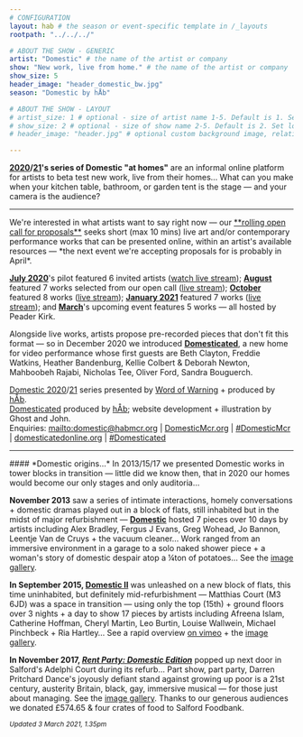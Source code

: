 ```yaml
---
# CONFIGURATION
layout: hab # the season or event-specific template in /_layouts
rootpath: "../../../"

# ABOUT THE SHOW - GENERIC
artist: "Domestic" # the name of the artist or company
show: "New work, live from home." # the name of the artist or company
show_size: 5
header_image: "header_domestic_bw.jpg"   
season: "Domestic by hÅb"

# ABOUT THE SHOW - LAYOUT
# artist_size: 1 # optional - size of artist name 1-5. Default is 1. Set longer names to lower values
# show_size: 2 # optional - size of show name 2-5. Default is 2. Set longer names to lower values
# header_image: "header.jpg" # optional custom background image, relative to current page

---
```

**[2020](/archive/2020-domestic)/[21](/current/2021-domestic)'s series of Domestic "at homes"** are an informal online platform for artists to beta test new work, live from their homes… What can you make when your kitchen table, bathroom, or garden tent is the stage — and your camera is the audience?        
<hr>         
We're interested in what artists want to say right now — our <a href="http://domesticmcr.posthaven.com" target="_blank">**rolling open call for proposals**</a> seeks short (max 10 mins) live art and/or contemporary performance works that can be presented online, within an artist's available resources — *the next event we're accepting proposals for is probably in April*.         
         
**[July 2020](/archive/2020-domestic/july)**'s pilot featured 6 invited artists (<a href="http://youtu.be/IUNv7CARKLU" target="_blank">watch live stream</a>); **[August](/archive/2020-domestic/august)** featured 7 works selected from our open call (<a href="http://youtu.be/AOT29ZTtZAA" target="_blank">live stream</a>); **[October](/archive/2020-domestic/october)** featured 8 works (<a href="http://youtu.be/seg57Z8-mfk" target="_blank">live stream</a>); **[January 2021](/current/2021-domestic/january)** featured 7 works (<a href="http://youtu.be/VsDRVALM2Ao" target="_blank">live stream</a>); and **[March](/current/2021-domestic)**'s upcoming event features 5 works — all hosted by Peader Kirk.        
         
Alongside live works, artists propose pre-recorded pieces that don't fit this format — so in December 2020 we introduced **<a href="http://domesticatedonline.org" target="_blank">Domesticated</a>**, a new home for video performance whose first guests are Beth Clayton, Freddie Watkins, Heather Bandenburg, Kellie Colbert & Deborah Newton, Mahboobeh Rajabi, Nicholas Tee, Oliver Ford, Sandra Bouguerch.        
         
[Domestic 2020](/archive/2020-domestic)/[21](/current/2021-domestic) series presented by [Word of Warning](/) + produced by [hÅb](/hab).         
<a href="http://domesticatedonline.org" target="_blank">Domesticated</a> produced by [hÅb](/hab); website development + illustration by Ghost and John.       
Enquiries: <mailto:domestic@habmcr.org> | <a href="http://domesticmcr.org" target="_blank">DomesticMcr.org</a> | <a href="http://twitter.com/hashtag/DomesticMcr" target="_blank">#DomesticMcr</a> | <a href="http://domesticatedonline.org" target="_blank">domesticatedonline.org</a> | <a href="http://twitter.com/hashtag/Domesticated" target="_blank">#Domesticated</a>        
<hr>         
#### *Domestic origins…*         
In 2013/15/17 we presented Domestic works in tower blocks in transition — little did we know then, that in 2020 our homes would become our only stages and only auditoria…         
         
**November 2013** saw a series of intimate interactions, homely conversations + domestic dramas played out in a block of flats, still inhabited but in the midst of major refurbishment — [**Domestic**](/archive/2013-domestic) hosted 7 pieces over 10 days by artists including Alex Bradley, Fergus J Evans, Greg Wohead, Jo Bannon, Leentje Van de Cruys + the vacuum cleaner… Work ranged from an immersive environment in a garage to a solo naked shower piece + a woman's story of domestic despair atop a ¼ton of potatoes… See the [image gallery](/galleries/2013-domestic).         
         
**In September 2015, [Domestic II](/archive/2015-domestic)** was unleashed on a new block of flats, this time uninhabited, but definitely mid-refurbishment — Matthias Court (M3 6JD) was a space in transition — using only the top (15th) + ground floors over 3 nights + a day to show 17 pieces by artists including Afreena Islam, Catherine Hoffman, Cheryl Martin, Leo Burtin, Louise Wallwein, Michael Pinchbeck + Ria Hartley… See a rapid overview <a href="http://vimeo.com/143630694" target="_blank">on vimeo</a> + the [image gallery](/galleries/2015-domestic).        
        
**In November 2017, [*Rent Party: Domestic Edition*](/archive/2017-autumnwinter/pritchard)** popped up next door in Salford's Adelphi Court during its refurb… Part show, part party, Darren Pritchard Dance's joyously defiant stand against growing up poor is a 21st century, austerity Britain, black, gay, immersive musical — for those just about managing. See the [image gallery](/galleries/2017-domestic). Thanks to our generous audiences we donated £574.65 & four crates of food to Salford Foodbank.        
        
<small>*Updated 3 March 2021, 1.35pm*</small>

